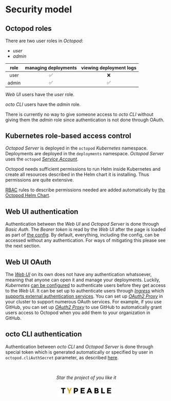 # Security model

## Octopod roles

There are two user roles in _Octopod_:
* _user_
* _admin_

| role  | managing deployments | viewing deployment logs |
| :---: | :------------------: | :---------------------: |
| user  |          ✅           |            ❌            |
| admin |          ✅           |            ✅            |

_Web UI_ users have the _user_ role.

_octo CLI_ users have the _admin_ role.

There is currently no way to give someone access to _octo CLI_ without giving them the _admin_ role since authentication is not done through OAuth.

## Kubernetes role-based access control

_Octopod Server_ is deployed in the `octopod` _Kubernetes_ namespace. Deployments are deployed in the `deployments` namespace.
_Octopod Server_ uses the `octopod` [_Service Account_][kubernetes-service-account].

Octopod needs sufficient permissions to run Helm inside Kubernetes and create all resources described in the Helm chart it is installing. Thus permissions are quite extensive.

[RBAC][kubernetes-rbac] rules to describe permissions needed are added automatically by [the Octopod Helm Chart](../../charts/octopod/templates/rbac.yaml).

## Web UI authentication

Authentication between the _Web UI_ and _Octopod Server_ is done through _Basic Auth_. The _Bearer token_ is read by the _Web UI_ after the page is loaded as part of [the config](../../charts/octopod/templates/nginx-configmap.yaml#L23-L33). By default, everything, including the config, can be accessed without any authentication. For ways of mitigating this please see the next section.

## Web UI OAuth

The [_Web UI_](Technical_architecture.md#-web-ui) on its own does not have any authentication whatsoever, meaning that anyone can open it and manage your deployments. Luckily, _Kubernetes_ [can be configured](../../charts/octopod/README.md#configuration-and-installation-details) to authenticate users before they get access to the _Web UI_. It can be set up to authenticate users through [_Ingress_](https://kubernetes.io/docs/concepts/services-networking/ingress/) which [supports external authentication services][kubernetes-ingress-nginx-external-auth]. You can set up [_OAuth2 Proxy_][oauth2-proxy] in your cluster to support numerous OAuth services. For example, if you use GitHub, you can set up [_OAuth2 Proxy_][oauth2-proxy] to use GitHub to automatically grant users access to Octopod when you add them to your organization in GitHub.

## octo CLI authentication

Authentication between _octo CLI_ and _Octopod Server_ is done through special token which is generated automatically or specified by user in `octopod.cliAuthSecret` parameter, as described [here](../../charts/octopod/README.md#parameters).

[kubernetes-service-account]: https://kubernetes.io/docs/tasks/configure-pod-container/configure-service-account
[kubernetes-ingress-nginx-external-auth]: https://kubernetes.github.io/ingress-nginx/user-guide/nginx-configuration/annotations/#external-authentication
[kubernetes-rbac]: https://kubernetes.io/docs/reference/access-authn-authz/rbac
[oauth2-proxy]: https://oauth2-proxy.github.io/oauth2-proxy

<br />

<p align="center">
  <i>Star the project of you like it</i>
</p>

<p align="center"><a href="https://typeable.io"><img src="../../img/typeable_logo.svg" width="177px"></img></a></p>
